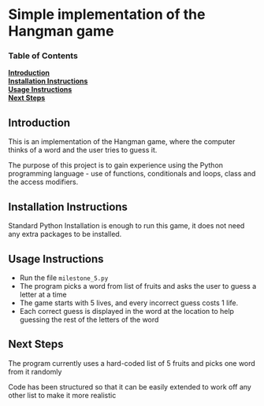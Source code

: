 # Simple implementation of the Hangman game

### Table of Contents
**[Introduction](#introduction)**<br>
**[Installation Instructions](#installation-instructions)**<br>
**[Usage Instructions](#usage-instructions)**<br>
**[Next Steps](#next-steps)**<br>

## Introduction
This is an implementation of the Hangman game, where the computer thinks of a word and the user tries to guess it.

The purpose of this project is to gain experience using the Python programming language - use of functions, conditionals and loops, class and the access modifiers.

## Installation Instructions
Standard Python Installation is enough to run this game, it does not need any extra packages to be installed.

## Usage Instructions
- Run the file `milestone_5.py`
- The program picks a word from list of fruits and asks the user to guess a letter at a time
- The game starts with 5 lives, and every incorrect guess costs 1 life.
- Each correct guess is displayed in the word at the location to help guessing the rest of the letters of the word

## Next Steps
The program currently uses a hard-coded list of 5 fruits and picks one word from it randomly

Code has been structured so that it can be easily extended to work off any other list to make it more realistic